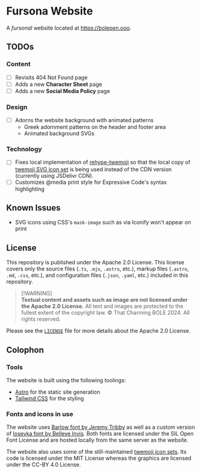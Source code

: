 # Fursona Website

A *fursonal* website located at <https://bolepen.ooo>.

## TODOs

### Content

- [ ] Revisits 404 Not Found page
- [ ] Adds a new **Character Sheet** page
- [ ] Adds a new **Social Media Policy** page

### Design

- [ ] Adorns the website background with animated patterns
  - Greek adornment patterns on the header and footer area
  - Animated background SVGs

### Technology

- [ ] Fixes local implementation of [rehype-twemoji](src/lib/unified/rehype-twemoji.ts)
  so that the local copy of [twemoji SVG icon set](https://github.com/jdecked/twemoji)
  is being used instead of the CDN version (currently using JSDelivr CDN).
- [ ] Customizes @media print style for Expressive Code's syntax highlighting

## Known Issues

- SVG icons using CSS's `mask-image` such as via Iconify won't appear on print

## License

This repository is published under the Apache 2.0 License.
This license covers only the source files (`.ts`, `.mjs`, `.astro`, etc.),
markup files (`.astro`, `.md`, `.css`, etc.),
and configuration files (`.json`, `.yaml`, etc.) included in this repository.

> \[!WARNING]\
> **Textual content and assets such as image are not licensed under the Apache 2.0 License.**
> All text and images are protected to the fullest extent of the copyright law. ©
> That Charming BOLE 2024. All rights reserved.

Please see the [`LICENSE`](LICENSE) file for more details about the Apache 2.0 License.

## Colophon

### Tools

The website is built using the following toolings:

- [Astro](https://astro.build) for the static site generation
- [Tailwind CSS](https://tailwindcss.com) for the styling

### Fonts and icons in use

The website uses [Barlow font by Jeremy Tribby](https://tribby.com/fonts/barlow/)
as well as a custom version of [Iosevka font by Belleve Invis](https://typeof.net/Iosevka/).
Both fonts are licensed under the SIL Open Font License
and are hosted locally from the same server as the website.

The website also uses some of the still-maintained
[twemoji icon sets](https://github.com/jdecked/twemoji).
Its code is licensed under the MIT License
whereas the graphics are licensed under the CC-BY 4.0 License.
